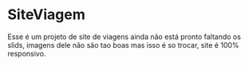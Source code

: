 # SiteViagem
Esse é um projeto de site de viagens ainda não está pronto faltando os slids, imagens dele não são tao boas mas isso é so trocar, site é 100% responsivo.
